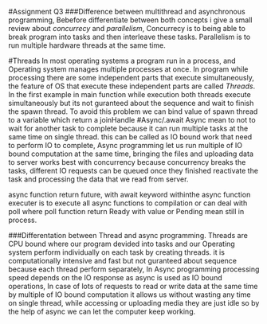 #Assignment Q3 
###Difference between multithread and asynchronous programming,
Bebefore differentiate between both concepts i give a small review about _concurrecy_ and _parallelism_,
Concurrecy is to being able to break program into tasks and then interleave these tasks.
Parallelism is to run multiple hardware threads at the same time.

#Threads
In most operating systems a program run in a process, and Operating system manages multiple processes at once. In program while processing there are some independent parts that execute simultaneously, the feature of OS that execute these independent parts are called _Threads_.
In the first example in main function while execution both threads execute simultaneously but its not guranteed about the sequence and wait to finish the spawn thread.
To avoid this problem we can bind value of spawn thread to a variable which return a joinHandle 
#Async/.await
Async mean to not to wait for another task to complete because it can run multiple tasks at the same time on single thread.
this can be called as IO bound work that need to perform IO to complete, Async programming let us run multiple of IO bound computation at the same time, bringing the files and uploading data to server works best with concurrency because concurrency breaks the tasks, different IO requests can be queued once they finished reactivate the task and processing the data that we read from server.


async function return future, with await keyword withinthe async function executer is to execute all async functions to compilation or can deal with poll where poll function return Ready with value or Pending mean still in process.

###Differentation between Thread and async programming.
Threads are CPU bound where our program devided into tasks and our Operating system perform individually on each task by creating threads. it is computationally intensive and fast but not guranteed about sequence because each thread perform separately,
In Async programming processing speed depends on the IO response as async is used as IO bound operations, In case of lots of requests to read or write data at the same time by multiple of IO bound computation it allows us without wasting any time on single thread, while accessing or uploading media they are just idle so by the help of async we can let the computer keep working. 
